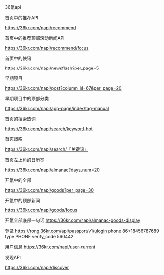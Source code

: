 36氪api  


首页中的推荐API  

https://36kr.com/napi/recommend  


首页中的推荐顶部滚动新闻API  

https://36kr.com/napi/recommend/focus  


首页中的快讯  

https://36kr.com/napi/newsflash?per_page=5  


早期项目  

https://36kr.com/napi/post?column_id=67&per_page=20  


早期项目中的顶部分类  

https://36kr.com/napi/app-page/index/tag-manual  


首页的搜索热词  

https://36kr.com/napi/search/keyword-hot  


首页搜索  

https://36kr.com/napi/search/「关键词」  


首页左上角的日历签  

https://36kr.com/napi/almanac?days_num=20  


开氪中的全部  

https://36kr.com/napi/goods?per_page=30  


开氪中的顶部新闻  

https://36kr.com/napi/goods/focus  

开氪全部底部一句话
https://36kr.com/napi/almanac-goods-display

登录
https://rong.36kr.com/api/passport/v1/ulogin
phone	86+18456787689
type	PHONE
verify_code	560442

用户信息
https://36kr.com/napi/user-current

发现API  

https://36kr.com/napi/discover  

